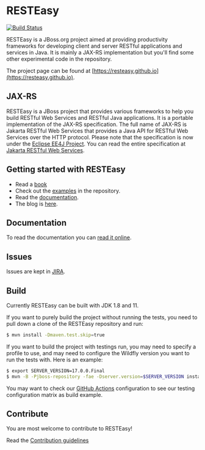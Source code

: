 # RESTEasy

[![Build Status](https://github.com/resteasy/resteasy/actions/workflows/maven.yml/badge.svg)](https://github.com/resteasy/resteasy/actions)

RESTEasy is a JBoss.org project aimed at providing productivity frameworks for developing client and server RESTful applications and services in Java.  It is mainly a JAX-RS implementation but you'll find some other experimental code in the repository.

The project page can be found at [https://resteasy.github.io](https://resteasy.github.io).

## JAX-RS

RESTEasy is a JBoss project that provides various frameworks to help you build RESTful Web Services and RESTful Java applications. It is a portable implementation of the JAX-RS specification. The full name of JAX-RS is Jakarta RESTful Web Services that provides a Java API for RESTful Web Services over the HTTP protocol. Please note that the specification is now under the [Eclipse EE4J Project](https://github.com/eclipse-ee4j). You can read the entire specification at [Jakarta RESTful Web Services](https://github.com/eclipse-ee4j/jaxrs-api).

## Getting started with RESTEasy

- Read a [book](https://resteasy.github.io/books)
- Check out the [examples](https://github.com/resteasy/resteasy-examples) in the repository.
- Read the [documentation](https://resteasy.github.io/docs).
- The blog is [here](https://resteasy.github.io//blogs).

## Documentation

To read the documentation you can [read it online](https://resteasy.github.io/docs).

## Issues

Issues are kept in [JIRA](https://issues.redhat.com/projects/RESTEASY/issues).

## Build

Currently RESTEasy can be built with JDK 1.8 and 11.

If you want to purely build the project without running the tests, you need to pull down a clone of the RESTEasy repository and run:

```bash
$ mvn install -Dmaven.test.skip=true
```

If you want to build the project with testings run, you may need to specify a profile to use, and may need to configure the Wildfly version you want to run the tests with. Here is an example:

```bash
$ export SERVER_VERSION=17.0.0.Final
$ mvn -B -Pjboss-repository -fae -Dserver.version=$SERVER_VERSION install
```

You may want to check our [GitHub Actions](https://github.com/resteasy/Resteasy/blob/master/.github/workflows/maven.yml) configuration to see our testing configuration matrix as build example.

## Contribute

You are most welcome to contribute to RESTEasy!

Read the [Contribution guidelines](./CONTRIBUTING.md)
